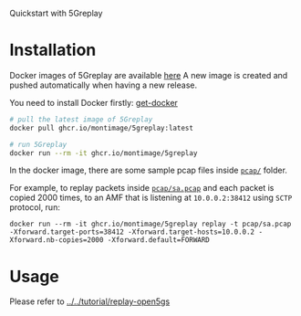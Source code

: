 Quickstart with 5Greplay

# Installation

Docker images of 5Greplay are available [here](https://github.com/orgs/Montimage/packages?repo_name=5Greplay)
A new image is created and pushed automatically when having a new release.

You need to install Docker firstly: [get-docker](https://docs.docker.com/get-docker)

```bash
# pull the latest image of 5Greplay
docker pull ghcr.io/montimage/5greplay:latest

# run 5Greplay 
docker run --rm -it ghcr.io/montimage/5greplay
```

In the docker image, there are some sample pcap files inside [`pcap/`](https://github.com/Montimage/5Greplay/tree/main/pcap) folder.


For example, to replay packets inside [`pcap/sa.pcap`](https://github.com/Montimage/5Greplay/blob/main/pcap/sa.pcap) and each packet is copied 2000 times,
 to an AMF that is listening at `10.0.0.2:38412` using `SCTP` protocol, run:

```
docker run --rm -it ghcr.io/montimage/5greplay replay -t pcap/sa.pcap -Xforward.target-ports=38412 -Xforward.target-hosts=10.0.0.2 -Xforward.nb-copies=2000 -Xforward.default=FORWARD
```


# Usage

Please refer to [../../tutorial/replay-open5gs](../../tutorial/replay-open5gs)
